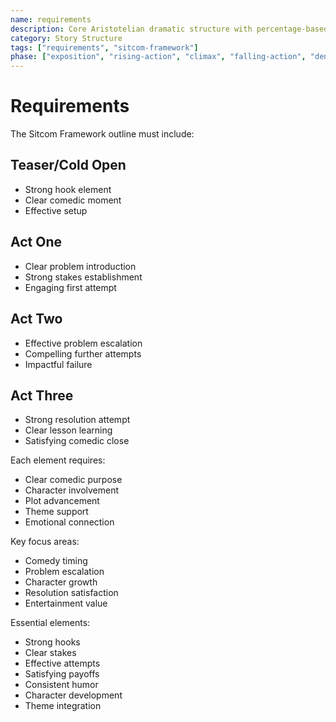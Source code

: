 ```yaml
---
name: requirements
description: Core Aristotelian dramatic structure with percentage-based story stages and character elements
category: Story Structure
tags: ["requirements", "sitcom-framework"]
phase: ["exposition", "rising-action", "climax", "falling-action", "denouement"]
---
```


# Requirements

The Sitcom Framework outline must include:

## Teaser/Cold Open

* Strong hook element
* Clear comedic moment
* Effective setup

## Act One

* Clear problem introduction
* Strong stakes establishment
* Engaging first attempt

## Act Two

* Effective problem escalation
* Compelling further attempts
* Impactful failure

## Act Three

* Strong resolution attempt
* Clear lesson learning
* Satisfying comedic close

Each element requires:

* Clear comedic purpose
* Character involvement
* Plot advancement
* Theme support
* Emotional connection

Key focus areas:

* Comedy timing
* Problem escalation
* Character growth
* Resolution satisfaction
* Entertainment value

Essential elements:

* Strong hooks
* Clear stakes
* Effective attempts
* Satisfying payoffs
* Consistent humor
* Character development
* Theme integration
